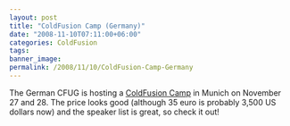 ```yaml
---
layout: post
title: "ColdFusion Camp (Germany)"
date: "2008-11-10T07:11:00+06:00"
categories: ColdFusion 
tags: 
banner_image: 
permalink: /2008/11/10/ColdFusion-Camp-Germany
---
```


The German CFUG is hosting a <a href="http://www.coldfusioncamp.com/en/index.cfm">ColdFusion Camp</a> in Munich on November 27 and 28. The price looks good (although 35 euro is probably 3,500 US dollars now) and the speaker list is great, so check it out!